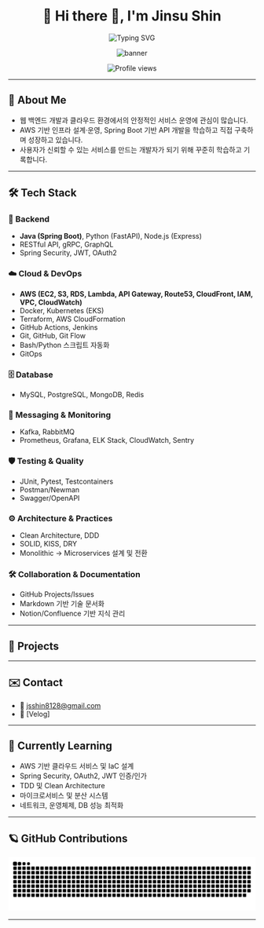 <h1 align="center">🩶 Hi there 👋, I'm Jinsu Shin</h1>

<p align="center">
  <img src="https://readme-typing-svg.herokuapp.com?font=Fira+Code&size=24&pause=1000&color=6DB33F&center=true&vCenter=true&width=435&lines=Web+Backend+Developer+with+Cloud+Engineering;Building+Stable+%26+Scalable+Services;Growing+Through+Practice" alt="Typing SVG" />
</p>

<p align="center">
  <img src="https://capsule-render.vercel.app/api?type=waving&color=gradient&height=150&section=header&text=Welcome%20to%20My%20GitHub&fontSize=28&fontAlignY=35&animation=twinkling" alt="banner"/>
</p>

<p align="center">
  <img src="https://komarev.com/ghpvc/?username=jsshin8128&color=6DB33F&style=flat-square" alt="Profile views" />
</p>

---

## 🚀 About Me

- 웹 백엔드 개발과 클라우드 환경에서의 안정적인 서비스 운영에 관심이 많습니다.
- AWS 기반 인프라 설계·운영, Spring Boot 기반 API 개발을 학습하고 직접 구축하며 성장하고 있습니다.
- 사용자가 신뢰할 수 있는 서비스를 만드는 개발자가 되기 위해 꾸준히 학습하고 기록합니다.

---

## 🛠️ Tech Stack

### 🧩 Backend
- **Java (Spring Boot)**, Python (FastAPI), Node.js (Express)
- RESTful API, gRPC, GraphQL
- Spring Security, JWT, OAuth2

### ☁️ Cloud & DevOps
- **AWS (EC2, S3, RDS, Lambda, API Gateway, Route53, CloudFront, IAM, VPC, CloudWatch)**
- Docker, Kubernetes (EKS)
- Terraform, AWS CloudFormation
- GitHub Actions, Jenkins
- Git, GitHub, Git Flow
- Bash/Python 스크립트 자동화
- GitOps

### 🗄️ Database
- MySQL, PostgreSQL, MongoDB, Redis

### 📡 Messaging & Monitoring
- Kafka, RabbitMQ
- Prometheus, Grafana, ELK Stack, CloudWatch, Sentry

### 🛡️ Testing & Quality
- JUnit, Pytest, Testcontainers
- Postman/Newman
- Swagger/OpenAPI

### ⚙️ Architecture & Practices
- Clean Architecture, DDD
- SOLID, KISS, DRY
- Monolithic → Microservices 설계 및 전환

### 🛠️ Collaboration & Documentation
- GitHub Projects/Issues
- Markdown 기반 기술 문서화
- Notion/Confluence 기반 지식 관리


---

## 📌 Projects

---

## ✉️ Contact

- 📧 [jsshin8128@gmail.com](mailto:jsshin8128@gmail.com)
- 📝 [Velog]

---

## 🌱 Currently Learning

- AWS 기반 클라우드 서비스 및 IaC 설계
- Spring Security, OAuth2, JWT 인증/인가
- TDD 및 Clean Architecture
- 마이크로서비스 및 분산 시스템
- 네트워크, 운영체제, DB 성능 최적화

---

## 🪐 GitHub Contributions

<p align="center">
  <img src="https://raw.githubusercontent.com/Platane/snk/output/github-contribution-grid-snake-dark.svg" alt="snake animation" />
</p>

---


